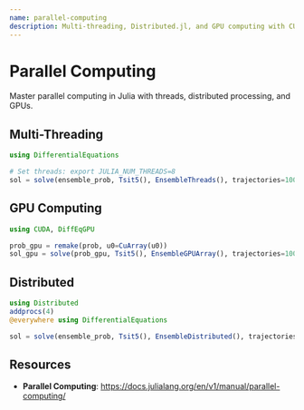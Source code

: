 ```yaml
---
name: parallel-computing
description: Multi-threading, Distributed.jl, and GPU computing with CUDA.jl for parallel scientific computing. Use for ensemble simulations and large-scale computations.
---
```


# Parallel Computing

Master parallel computing in Julia with threads, distributed processing, and GPUs.

## Multi-Threading
```julia
using DifferentialEquations

# Set threads: export JULIA_NUM_THREADS=8
sol = solve(ensemble_prob, Tsit5(), EnsembleThreads(), trajectories=1000)
```

## GPU Computing
```julia
using CUDA, DiffEqGPU

prob_gpu = remake(prob, u0=CuArray(u0))
sol_gpu = solve(prob_gpu, Tsit5(), EnsembleGPUArray(), trajectories=10000)
```

## Distributed
```julia
using Distributed
addprocs(4)
@everywhere using DifferentialEquations

sol = solve(ensemble_prob, Tsit5(), EnsembleDistributed(), trajectories=1000)
```

## Resources
- **Parallel Computing**: https://docs.julialang.org/en/v1/manual/parallel-computing/
